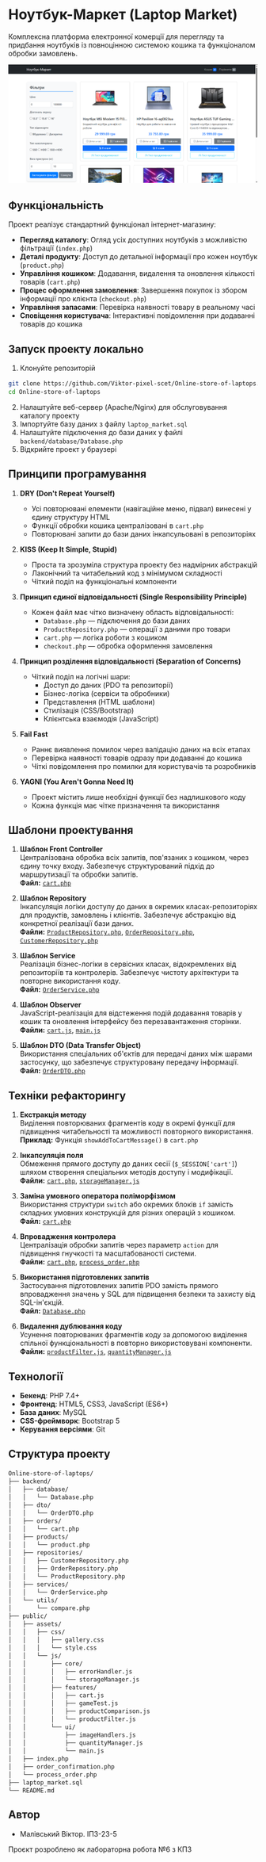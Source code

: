 # Ноутбук-Маркет (Laptop Market)

Комплексна платформа електронної комерції для перегляду та придбання ноутбуків із повноцінною системою кошика та функціоналом обробки замовлень.

![img.png](img.png)

## Функціональність

Проект реалізує стандартний функціонал інтернет-магазину:

- **Перегляд каталогу**: Огляд усіх доступних ноутбуків з можливістю фільтрації (`index.php`)
- **Деталі продукту**: Доступ до детальної інформації про кожен ноутбук (`product.php`)
- **Управління кошиком**: Додавання, видалення та оновлення кількості товарів (`cart.php`)
- **Процес оформлення замовлення**: Завершення покупок із збором інформації про клієнта (`checkout.php`)
- **Управління запасами**: Перевірка наявності товару в реальному часі
- **Сповіщення користувача**: Інтерактивні повідомлення при додаванні товарів до кошика

## Запуск проекту локально

1. Клонуйте репозиторій
```bash
git clone https://github.com/Viktor-pixel-scet/Online-store-of-laptops.git
cd Online-store-of-laptops
```

2. Налаштуйте веб-сервер (Apache/Nginx) для обслуговування каталогу проекту
3. Імпортуйте базу даних з файлу `laptop_market.sql`
4. Налаштуйте підключення до бази даних у файлі `backend/database/Database.php`
5. Відкрийте проект у браузері

## Принципи програмування

1. **DRY (Don't Repeat Yourself)**
    - Усі повторювані елементи (навігаційне меню, підвал) винесені у єдину структуру HTML
    - Функції обробки кошика централізовані в `cart.php`
    - Повторювані запити до бази даних інкапсульовані в репозиторіях

2. **KISS (Keep It Simple, Stupid)**
    - Проста та зрозуміла структура проекту без надмірних абстракцій
    - Лаконічний та читабельний код з мінімумом складності
    - Чіткий поділ на функціональні компоненти

3. **Принцип єдиної відповідальності (Single Responsibility Principle)**
    - Кожен файл має чітко визначену область відповідальності:
        - `Database.php` — підключення до бази даних
        - `ProductRepository.php` — операції з даними про товари
        - `cart.php` — логіка роботи з кошиком
        - `checkout.php` — обробка оформлення замовлення

4. **Принцип розділення відповідальності (Separation of Concerns)**
    - Чіткий поділ на логічні шари:
        - Доступ до даних (PDO та репозиторії)
        - Бізнес-логіка (сервіси та обробники)
        - Представлення (HTML шаблони)
        - Стилізація (CSS/Bootstrap)
        - Клієнтська взаємодія (JavaScript)

5. **Fail Fast**
    - Раннє виявлення помилок через валідацію даних на всіх етапах
    - Перевірка наявності товарів одразу при додаванні до кошика
    - Чіткі повідомлення про помилки для користувачів та розробників

6. **YAGNI (You Aren't Gonna Need It)**
    - Проект містить лише необхідні функції без надлишкового коду
    - Кожна функція має чітке призначення та використання

## Шаблони проектування

1. **Шаблон Front Controller**  
   Централізована обробка всіх запитів, пов'язаних з кошиком, через єдину точку входу. Забезпечує структурований підхід до маршрутизації та обробки запитів.  
   **Файл:** [`cart.php`](backend/orders/cart.php)

2. **Шаблон Repository**  
   Інкапсуляція логіки доступу до даних в окремих класах-репозиторіях для продуктів, замовлень і клієнтів. Забезпечує абстракцію від конкретної реалізації бази даних.  
   **Файли:** [`ProductRepository.php`](backend/repositories/ProductRepository.php), [`OrderRepository.php`](backend/repositories/OrderRepository.php), [`CustomerRepository.php`](backend/repositories/CustomerRepository.php)

3. **Шаблон Service**  
   Реалізація бізнес-логіки в сервісних класах, відокремлених від репозиторіїв та контролерів. Забезпечує чистоту архітектури та повторне використання коду.  
   **Файл:** [`OrderService.php`](backend/services/OrderService.php)

4. **Шаблон Observer**  
   JavaScript-реалізація для відстеження подій додавання товарів у кошик та оновлення інтерфейсу без перезавантаження сторінки.  
   **Файли:** [`cart.js`](public/assets/js/features/cart.js), [`main.js`](public/assets/js/ui/main.js)

5. **Шаблон DTO (Data Transfer Object)**  
   Використання спеціальних об'єктів для передачі даних між шарами застосунку, що забезпечує структуровану передачу інформації.  
   **Файл:** [`OrderDTO.php`](backend/dto/OrderDTO.php)

## Техніки рефакторингу

1. **Екстракція методу**  
   Виділення повторюваних фрагментів коду в окремі функції для підвищення читабельності та можливості повторного використання.  
   **Приклад:** Функція `showAddToCartMessage()` в `cart.php`

2. **Інкапсуляція поля**  
   Обмеження прямого доступу до даних сесії (`$_SESSION['cart']`) шляхом створення спеціальних методів доступу і модифікації.  
   **Файли:** [`cart.php`](backend/orders/cart.php), [`storageManager.js`](public/assets/js/core/storageManager.js)

3. **Заміна умовного оператора поліморфізмом**  
   Використання структури `switch` або окремих блоків `if` замість складних умовних конструкцій для різних операцій з кошиком.  
   **Файл:** [`cart.php`](backend/orders/cart.php)

4. **Впровадження контролера**  
   Централізація обробки запитів через параметр `action` для підвищення гнучкості та масштабованості системи.  
   **Файли:** [`cart.php`](backend/orders/cart.php), [`process_order.php`](public/process_order.php)

5. **Використання підготовлених запитів**  
   Застосування підготовлених запитів PDO замість прямого впровадження значень у SQL для підвищення безпеки та захисту від SQL-ін'єкцій.  
   **Файл:** [`Database.php`](backend/database/Database.php)

6. **Видалення дублювання коду**  
   Усунення повторюваних фрагментів коду за допомогою виділення спільної функціональності в повторно використовувані компоненти.  
   **Файли:** [`productFilter.js`](public/assets/js/features/productFilter.js), [`quantityManager.js`](public/assets/js/ui/quantityManager.js)

## Технології

- **Бекенд**: PHP 7.4+
- **Фронтенд**: HTML5, CSS3, JavaScript (ES6+)
- **База даних**: MySQL
- **CSS-фреймворк**: Bootstrap 5
- **Керування версіями**: Git

## Структура проекту

```
Online-store-of-laptops/
├── backend/
│   ├── database/
│   │   └── Database.php
│   ├── dto/
│   │   └── OrderDTO.php
│   ├── orders/
│   │   └── cart.php
│   ├── products/
│   │   └── product.php
│   ├── repositories/
│   │   ├── CustomerRepository.php
│   │   ├── OrderRepository.php
│   │   └── ProductRepository.php
│   ├── services/
│   │   └── OrderService.php
│   └── utils/
│       └── compare.php
├── public/
│   ├── assets/
│   │   ├── css/
│   │   │   ├── gallery.css
│   │   │   └── style.css
│   │   └── js/
│   │       ├── core/
│   │       │   ├── errorHandler.js
│   │       │   └── storageManager.js
│   │       ├── features/
│   │       │   ├── cart.js
│   │       │   ├── gameTest.js
│   │       │   ├── productComparison.js
│   │       │   └── productFilter.js
│   │       └── ui/
│   │           ├── imageHandlers.js
│   │           ├── quantityManager.js
│   │           └── main.js
│   ├── index.php
│   ├── order_confirmation.php
│   └── process_order.php
├── laptop_market.sql
└── README.md
```

## Автор
 - Малівський Віктор. ІПЗ-23-5

Проєкт розроблено як лабораторна робота №6 з КПЗ

